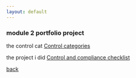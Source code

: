```yaml
---
layout: default
---
```





### module 2 portfolio project



the control cat
[Control categories](./gcprojects/Controlcategories.html)


the project i did
[Control and compliance checklist](./gcprojects/compliance.html)

















[back](./)

``````````````````````````

